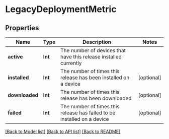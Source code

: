 # LegacyDeploymentMetric

## Properties
Name | Type | Description | Notes
------------ | ------------- | ------------- | -------------
**active** | **Int** | The number of devices that have this release installed currently | 
**installed** | **Int** | The number of times this release has been installed on a device | [optional] 
**downloaded** | **Int** | The number of times this release has been downloaded | [optional] 
**failed** | **Int** | The number of times this release has failed to be installed on a device | [optional] 

[[Back to Model list]](../README.md#documentation-for-models) [[Back to API list]](../README.md#documentation-for-api-endpoints) [[Back to README]](../README.md)


